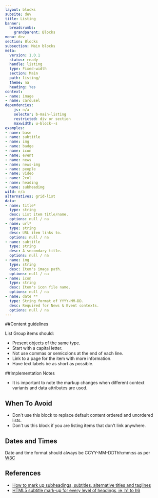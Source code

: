 ```yaml
---
layout: blocks
subsite: dev
title: Listing
banner:
  breadcrumbs:
    grandparent: Blocks
menu: dev
section: Blocks
subsection: Main blocks
meta:
  version: 1.0.1
  status: ready
  handle: listing
  type: Fixed-width
  section: Main
  path: listing/
  theme: na
  heading: Yes
context:
- name: image
- name: carousel
dependencies:
    js: n/a
    selector: b-main-listing
    restricted: div or section
    maxwidth: u-block--s
examples:
- name: base
- name: subtitle
- name: img
- name: badge
- name: icon
- name: event
- name: news
- name: news-img
- name: people
- name: video
- name: 2col
- name: heading
- name: subheading
wild: n/a
alternatives: grid-list
data:
- name: title*
  type: string
  desc: List item title/name.
  options: null / na
- name: url*
  type: string
  desc: URL item links to.
  options: null / na
- name: subtitle
  type: string
  desc: A secondary title.
  options: null / na
- name: img
  type: string
  desc: Item's image path.
  options: null / na
- name: icon
  type: string
  desc: Item's icon file name.
  options: null / na
- name: date **
  type: String format of YYYY-MM-DD.
  desc: Required for News & Event contexts.
  options: null / na
---
```

##Content guidelines

List Group items should:

- Present objects of the same type.
- Start with a capital letter.
- Not use commas or semicolons at the end of each line.
- Link to a page for the item with more information.
- Have text labels be as short as possible.

##Implementation Notes

- It is important to note the markup changes when different context variants and data attributes are used.


## When To Avoid

- Don't use this block to replace default content ordered and unordered lists.
- Don't us this block if you are listing items that don't link anywhere.

## Dates and Times
Date and time format should always be CCYY-MM-DDThh:mm:ss as per [W3C](https://www.w3.org/TR/NOTE-datetime)

## References

- [How to mark up subheadings, subtitles, alternative titles and taglines](http://html5doctor.com/howto-subheadings/)
- [HTML5 subtitle mark-up for every level of headings, ie, h1 to h6](https://stackoverflow.com/questions/43178019/html5-subtitle-mark-up-for-every-level-of-headings-ie-h1-to-h6)
